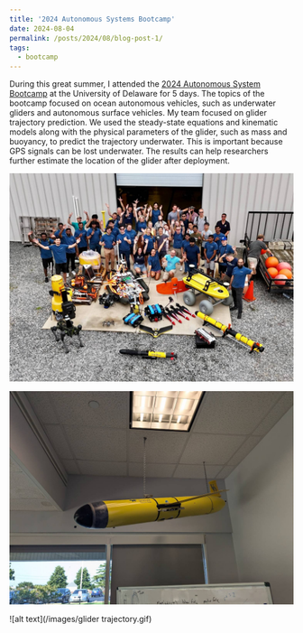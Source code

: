 ```yaml
---
title: '2024 Autonomous Systems Bootcamp'
date: 2024-08-04
permalink: /posts/2024/08/blog-post-1/
tags:
  - bootcamp
---
```


During this great summer, I attended the [2024 Autonomous System Bootcamp](https://sites.udel.edu/ceoe-able/able-summer-bootcamp/) at the University of Delaware for 5 days. The topics of the bootcamp focused on ocean autonomous vehicles, such as underwater gliders and autonomous surface vehicles. My team focused on glider trajectory prediction. We used the steady-state equations and kinematic models along with the physical parameters of the glider, such as mass and buoyancy, to predict the trajectory underwater. This is important because GPS signals can be lost underwater. The results can help researchers further estimate the location of the glider after deployment.


![alt text](/images/bootcamp1.jpg)

![alt text](/images/bootcamp2.jpg)

![alt text](/images/glider trajectory.gif)
